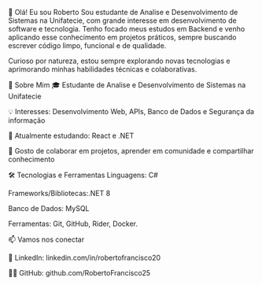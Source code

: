 👋 Olá! Eu sou Roberto
Sou estudante de Analise e Desenvolvimento de Sistemas na Unifatecie, com grande interesse em desenvolvimento de software e tecnologia. Tenho focado meus estudos em Backend e venho aplicando esse conhecimento em projetos práticos, sempre buscando escrever código limpo, funcional e de qualidade.

Curioso por natureza, estou sempre explorando novas tecnologias e aprimorando minhas habilidades técnicas e colaborativas.

🚀 Sobre Mim
🎓 Estudante de Analise e Desenvolvimento de Sistemas na Unifatecie

💡 Interesses: Desenvolvimento Web, APIs, Banco de Dados e Segurança da informação

🌱 Atualmente estudando: React e .NET

🤝 Gosto de colaborar em projetos, aprender em comunidade e compartilhar conhecimento

🛠️ Tecnologias e Ferramentas
Linguagens: C#

Frameworks/Bibliotecas:.NET 8

Banco de Dados: MySQL 

Ferramentas: Git, GitHub, Rider, Docker.

📫 Vamos nos conectar

💼 LinkedIn: linkedin.com/in/robertofrancisco20

🧑‍💻 GitHub: github.com/RobertoFrancisco25
